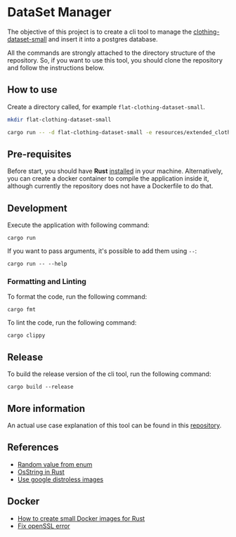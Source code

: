 # DataSet Manager

The objective of this project is to create a cli tool to manage the [clothing-dataset-small](https://github.com/alexeygrigorev/clothing-dataset-small) and insert it into a postgres database.

All the commands are strongly attached to the directory structure of the repository. So, if you want to use this tool, you should clone the repository and follow the instructions below.

## How to use

Create a directory called, for example `flat-clothing-dataset-small`.

```sh
mkdir flat-clothing-dataset-small
```

```sh
cargo run -- -d flat-clothing-dataset-small -e resources/extended_clothings.csv
```

## Pre-requisites

Before start, you should have **Rust** [installed](https://doc.rust-lang.org/book/ch01-01-installation.html) in your machine. Alternatively, you can create a docker container to compile the application inside it, although currently the repository does not have a Dockerfile to do that.

## Development

Execute the application with following command:

```shell
cargo run
```

If you want to pass arguments, it's possible to add them using `--`:

```shell
cargo run -- --help
```

### Formatting and Linting

To format the code, run the following command:

```shell
cargo fmt
```

To lint the code, run the following command:

```shell
cargo clippy
```

## Release

To build the release version of the cli tool, run the following command:

```shell
cargo build --release
```

## More information

An actual use case explanation of this tool can be found in this [repository](https://github.com/MarioRP-01/app-apache-php).

## References

- [Random value from enum](https://stackoverflow.com/a/48491021)
- [OsString in Rust](https://doc.rust-lang.org/std/ffi/struct.OsString.html)
- [Use google distroless images](https://github.com/GoogleContainerTools/distroless/blob/main/examples/rust/Dockerfile)

## Docker

- [How to create small Docker images for Rust](https://kerkour.com/rust-small-docker-image)
- [Fix openSSL error](https://stackoverflow.com/a/75834695)
